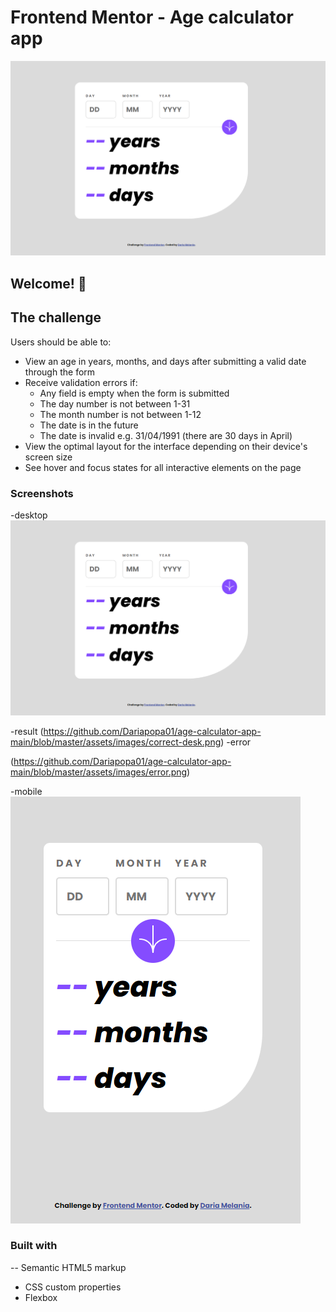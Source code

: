 # Frontend Mentor - Age calculator app

![Design preview for the Age calculator app coding challenge](./assets/images/desktop.png)




## Welcome! 👋


## The challenge


Users should be able to: 

- View an age in years, months, and days after submitting a valid date through the form
- Receive validation errors if:
  - Any field is empty when the form is submitted
  - The day number is not between 1-31
  - The month number is not between 1-12
  - The date is in the future
  - The date is invalid e.g. 31/04/1991 (there are 30 days in April)
- View the optimal layout for the interface depending on their device's screen size
- See hover and focus states for all interactive elements on the page

### Screenshots

-desktop
![desktop-preview](https://github.com/Dariapopa01/age-calculator-app-main/blob/master/assets/images/desktop.png)

-result
(https://github.com/Dariapopa01/age-calculator-app-main/blob/master/assets/images/correct-desk.png)
-error

(https://github.com/Dariapopa01/age-calculator-app-main/blob/master/assets/images/error.png)

-mobile
![mobile-design](https://github.com/Dariapopa01/age-calculator-app-main/blob/master/assets/images/phone.png)



### Built with 

-- Semantic HTML5 markup
- CSS custom properties
- Flexbox




